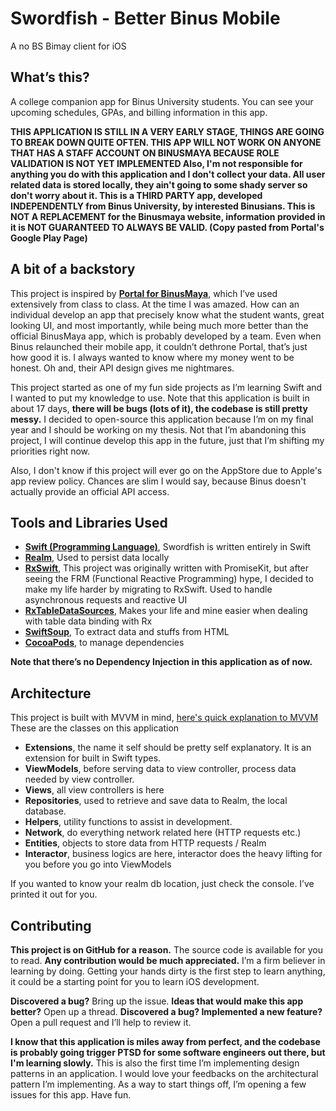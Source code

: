 

# Swordfish - Better Binus Mobile
A no BS Bimay client for iOS

## **What’s this?**

A college companion app for Binus University students. You can see your upcoming schedules, GPAs, and billing information in this app.

**THIS APPLICATION IS STILL IN A VERY EARLY STAGE, THINGS ARE GOING TO BREAK DOWN QUITE OFTEN. THIS APP WILL NOT WORK ON ANYONE THAT HAS A STAFF ACCOUNT ON BINUSMAYA BECAUSE ROLE VALIDATION IS NOT YET IMPLEMENTED 
Also, I'm not responsible for anything you do with this application and I don't collect your data. All user related data is stored locally, they ain't going to some shady server so don't worry about it. 
This is a THIRD PARTY app, developed INDEPENDENTLY from Binus University, by interested Binusians. This is NOT A REPLACEMENT for the Binusmaya website, information provided in it is NOT GUARANTEED TO ALWAYS BE VALID. (Copy pasted from Portal's Google Play Page)**

## **A bit of a backstory**

This project is inspired by [**Portal for BinusMaya**](https://github.com/chrsep/Kingfish), which I’ve used extensively from class to class. At the time I was amazed. How can an individual develop an app that precisely know what the student wants, great looking UI, and most importantly, while being much more better than the official BinusMaya app, which is probably developed by a team.  Even when Binus relaunched their mobile app, it couldn’t dethrone Portal, that’s just how good it is. I always wanted to know where my money went to be honest. Oh and, their API design gives me nightmares.

This project started as one of my fun side projects as I’m learning Swift and I wanted to put my knowledge to use.
Note that this application is built in about 17 days, **there will be bugs (lots of it), the codebase is still pretty messy.** I decided to open-source this application because I’m on my final year and I should be working on my thesis. Not that I’m abandoning this project, I will continue develop this app in the future, just that I’m shifting my priorities right now.

Also, I don't know if this project will ever go on the AppStore due to Apple's app review policy. Chances are slim I would say, because Binus doesn't actually provide an official API access.

## **Tools and Libraries Used**

 - [**Swift (Programming Language)**](https://developer.apple.com/swift/), Swordfish is written entirely in Swift
  - [**Realm**](https://realm.io/docs/swift/latest/), Used to persist data locally 
   - [**RxSwift**](https://github.com/ReactiveX/RxSwift), This project was originally written with PromiseKit, but after seeing the FRM (Functional Reactive Programming) hype, I
   decided to make my life harder by migrating to RxSwift. Used to
   handle asynchronous requests and reactive UI
   - [**RxTableDataSources**](https://github.com/RxSwiftCommunity/RxDataSources/), Makes your life and mine easier when dealing with table data binding with Rx
   - [**SwiftSoup**](https://github.com/scinfu/SwiftSoup), To extract data and stuffs from HTML
   - [**CocoaPods**](https://cocoapods.org/), to manage dependencies

**Note that there’s no Dependency Injection in this application as of now.**

## **Architecture**
This project is built with MVVM in mind,  [here's quick explanation to MVVM](https://www.youtube.com/watch?v=bFoLlwuzAtk)
These are the classes on this application
- **Extensions**, the name it self should be pretty self explanatory. It is an extension for built in Swift types.
- **ViewModels**, 	before serving data to view controller, process data needed by view controller.
- **Views**, all view controllers is here
- **Repositories**, used to retrieve and save data to Realm, the local database.
- **Helpers**,  utility functions to assist in development.
- **Network**, do everything network related here (HTTP requests etc.)
- **Entities**, objects to store data from HTTP requests / Realm
- **Interactor**, business logics are here, interactor does the heavy lifting for you before you go into ViewModels

If you wanted to know your realm db location, just check the console. I’ve printed it out for you. 

## **Contributing**
**This project is on GitHub for a reason.** The source code is available for you to read. **Any contribution would be much appreciated.** I’m a firm believer in learning by doing. Getting your hands dirty is the first step to learn anything, it could be a starting point for you to learn iOS development. 

**Discovered a bug?** Bring up the issue. 
**Ideas that would make this app better?** Open up a thread. 
**Discovered a bug? Implemented a new feature?** Open a pull request and I’ll help to review it. 

**I know that this application is miles away from perfect, and the codebase is probably going trigger PTSD for some software engineers out there, but I'm learning slowly.** This is also the first time I’m implementing design patterns in an application. I would love your feedbacks on the architectural pattern I’m implementing.
As a way to start things off, I’m opening a few issues for this app. Have fun.

